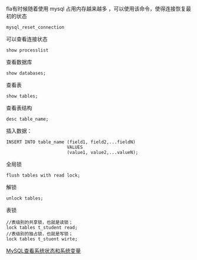 fla有时候随着使用 mysql 占用内存越来越多 ，可以使用该命令，使得连接恢复最初的状态

```mysql
mysql_reset_connection
```

可以查看连接状态

```mysql
show processlist
```

查看数据库

```mysql
show databases;
```

查看表

```mysql
show tables;
```

查看表结构

```mysql
desc table_name;
```

插入数据：

```mysql
INSERT INTO table_name (field1, field2,...fieldN)
                       VALUES
                       (value1, value2,...valueN);
```

全局锁

```mysql
flush tables with read lock;
```

解锁

```mysql
unlock tables;
```

表锁

```mysql
//表级别的共享锁，也就是读锁；
lock tables t_student read;
//表级别的独占锁，也就是写锁；
lock tables t_stuent wirte;
```

[MySQL查看系统状态和系统变量](https://blog.csdn.net/chuanguan1820/article/details/100872541)

